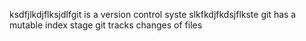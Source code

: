 ksdfjlkdjflksjdlfgit is a version control syste
 slkfkdjfkdsjflkste
git has a mutable index stage
git tracks changes of files

